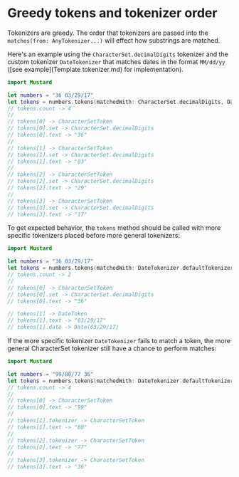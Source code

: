 # Greedy tokens and tokenizer order

Tokenizers are greedy. The order that tokenizers are passed into the `matches(from: AnyTokenizer...)` will effect how substrings are matched.

Here's an example using the `CharacterSet.decimalDigits` tokenizer and the custom tokenizer `DateTokenizer` that matches dates in the format `MM/dd/yy` ([see example](Template tokenizer.md) for implementation).

````Swift
import Mustard

let numbers = "36 03/29/17"
let tokens = numbers.tokens(matchedWith: CharacterSet.decimalDigits, DateTokenizer.defaultTokenizer)
// tokens.count -> 4
//
// tokens[0] -> CharacterSetToken
// tokens[0].set -> CharacterSet.decimalDigits
// tokens[0].text -> "36"
//
// tokens[1] -> CharacterSetToken
// tokens[1].set -> CharacterSet.decimalDigits
// tokens[1].text -> "03"
//
// tokens[2] -> CharacterSetToken
// tokens[2].set -> CharacterSet.decimalDigits
// tokens[2].text -> "29"
//
// tokens[3] -> CharacterSetToken
// tokens[3].set -> CharacterSet.decimalDigits
// tokens[3].text -> "17"

````

To get expected behavior, the `tokens` method should be called with more specific tokenizers placed before more general tokenizers:

````Swift
import Mustard

let numbers = "36 03/29/17"
let tokens = numbers.tokens(matchedWith: DateTokenizer.defaultTokenizer, CharacterSet.decimalDigits)
// tokens.count -> 2
//
// tokens[0] -> CharacterSetToken
// tokens[0].set -> CharacterSet.decimalDigits
// tokens[0].text -> "36"

// tokens[1] -> DateToken
// tokens[1].text -> "03/29/17"
// tokens[1].date -> Date(03/29/17)
````

If the more specific tokenizer `DateTokenizer` fails to match a token, the more general CharacterSet tokenizer still have a chance to perform matches:

````Swift
import Mustard

let numbers = "99/88/77 36"
let tokens = numbers.tokens(matchedWith: DateTokenizer.defaultTokenizer, CharacterSet.decimalDigits)
// tokens.count -> 4
//
// tokens[0] -> CharacterSetToken
// tokens[0].text -> "99"
//
// tokens[1].tokenizer -> CharacterSetToken
// tokens[1].text -> "88"
//
// tokens[2].tokenizer -> CharacterSetToken
// tokens[2].text -> "77"
//
// tokens[3].tokenizer -> CharacterSetToken
// tokens[3].text -> "36"

````
